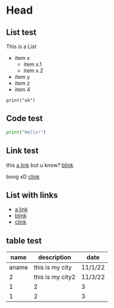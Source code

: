 # Head

## List test

This is a List

- item x
    - item x.1
    - item x.2
- item y
- item z
- item 4

```python3
print("ok")
```

## Code test

```python
print("Hello!")
```

## Link test

this [a link](http://google.com) but u know? [blink](http://yahoo.com)

bong xD [clink](http://bing.com)

## List with links

- [a link](http://google.com)
- [blink](http://yahoo.com)
- [clink](http://bing.com)

## table test

|name |description     |date   |
|-----|----------------|-------|
|aname|this is my city |11/1/22|
|2    |this is my city2|11/3/22|
|1    |2               |3      |
|1    |2               |3      |


